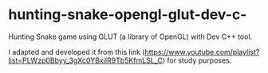 # hunting-snake-opengl-glut-dev-c-
Hunting Snake game using GLUT (a library of OpenGL) with Dev C++ tool.

I adapted and developed it from this link (https://www.youtube.com/playlist?list=PLWzp0Bbyy_3gXc0YBxiIR9Tb5KfmLSL_C) for study purposes.
